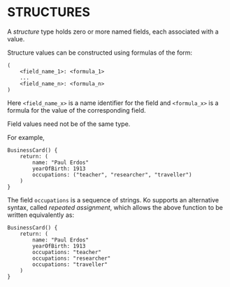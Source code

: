 # STRUCTURES

A _structure_ type holds zero or more named fields, each associated with a value.

Structure values can be constructed using formulas of the form:

	(
		<field_name_1>: <formula_1>
		...
		<field_name_n>: <formula_n>
	)

Here `<field_name_x>` is a name identifier for the field and
`<formula_x>` is a formula for the value of the corresponding 
field.

Field values need not be of the same type.

For example,

	BusinessCard() {
		return: (
			name: "Paul Erdos"
			yearOfBirth: 1913
			occupations: ("teacher", "researcher", "traveller")
		)
	}

The field `occupations` is a sequence of strings. Ko supports an alternative
syntax, called _repeated assignment_, which allows the above function to
be written equivalently as:

	BusinessCard() {
		return: (
			name: "Paul Erdos"
			yearOfBirth: 1913
			occupations: "teacher"
			occupations: "researcher"
			occupations: "traveller"
		)
	}
